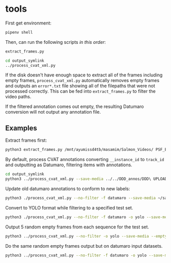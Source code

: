 # tools

First get environment:

```bash
pipenv shell
```

Then, can run the following scripts *in this order*:
```bash
extract_frames.py

cd output_symlink
../process_cvat_xml.py
```

If the disk doesn't have enough space to extract all of the frames
including empty frames, `process_cvat_xml.py` automatically removes
empty frames and outputs an `error*.txt` file showing all of the
filepaths that were not processed correctly. This can be fed into
`extract_frames.py` to filter the video paths.

If the filtered annotation comes out empty, the resulting Datumaro
conversion will not output any annotation file.

## Examples

Extract frames first:
```bash
python3 extract_frames.py /mnt/ayumissd4tb/masamim/Salmon_Videos/ PSF_Batch_RGB_Video_2024-02-13.csv output --workers 64
```

By default, process CVAT annotations converting `__instance_id` to `track_id` and outputting as Datumaro, filtering items with annotations.
```bash
cd output_symlink
python3 ../process_cvat_xml.py --save-media ../../DDD_annos/DDD\ UPLOAD/ /mnt/ayumissd4tb/masamim/salm_dataset_koeye_kwakwa_2024-03-01/ ../../2023_combined_salmon.yaml
```

Update old datumaro annotations to conform to new labels:
```bash
python3 ./process_cvat_xml.py --no-filter -f datumaro --save-media ~/salmon-computer-vision/utils/datum_proj_kitwanga/ /mnt/ayumissd4tb/masamim/salm_dataset_kitwanga_2019-2020/ ../2023_combined_salmon.yaml
```

Convert to YOLO format while filtering to a specified test set.
```bash
python3 ./process_cvat_xml.py --no-filter -f datumaro -o yolo --save-media --set-file ../train_splits/test_koeye_2023.csv /mnt/ayumissd4tb/masamim/salm_dataset_koeye_kwakwa_2024-03-01/ /mnt/ayumissd4tb/masamim/salm_dataset_yolo_koeye_2023/test ../2023_combined_salmon.yaml
```

Output 5 random empty frames from each sequence for the test set.
```bash
python3 ../process_cvat_xml.py --no-filter -o yolo --save-media --empty-only --num-empty 5 --set-file ../../train_splits/test_koeye_2023.csv --anno-name output.xml ../../DDD_annos/DDD\ UPLOAD /mnt/ayumissd4tb/masamim/salm_dataset_yolo_empty_koeye_2023/test ../../2023_combined_salmon.yaml
```

Do the same random empty frames output but on datumaro input datasets.
```bash
python3 ../process_cvat_xml.py --no-filter -f datumaro -o yolo --save-media --empty-only --num-empty 5 --set-file ../../train_splits/test_koeye_2023.csv --anno-name default.json /mnt/ayumissd4tb/masamim/salm_dataset_koeye_kwakwa_2023_batch /mnt/ayumissd4tb/masamim/salm_dataset_yolo_empty_koeye_2023/test ../../2023_combined_salmon.yaml
```

